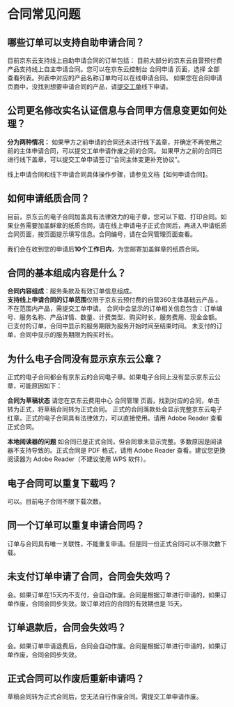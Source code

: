 # 合同常见问题

## 哪些订单可以支持自助申请合同？
目前京东云支持线上自助申请合同的订单包括：
目前大部分的京东云自营预付费产品支持线上自主申请合同。您可以在京东云控制台 合同申请 页面，选择 全部 查看列表。列表中对应的产品名称订单均可以在线申请合同。
如果您在合同申请页面中，没找到想要申请合同的产品，请[提交工单](https://ticket.jdcloud.com/myorder/submit)线下申请。

## 公司更名修改实名认证信息与合同甲方信息变更如何处理？
**分为两种情况：**
如果甲方之前申请的合同还未进行线下盖章，并确定不再使用之前的主体申请合同，可以提交工单申请作废之前的合同。
如果甲方之前的合同已进行线下盖章，可以提交工单申请签订“合同主体变更补充协议”。

线上申请合同和线下申请合同具体操作步骤，请参见文档【如何申请合同】。

## 如何申请纸质合同？
目前，京东云的电子合同加盖具有法律效力的电子章，您可以下载、打印合同。如果业务需要加盖鲜章的纸质合同，请在线上申请电子正式合同后，再进入申请纸质合同页面，按页面提示填写信息。合同编号，请在合同管理页面查看。

我们会在收到您的申请后**10个工作日内**，为您邮寄加盖鲜章的纸质合同。

## 合同的基本组成内容是什么？
**合同内容组成**：服务条款及有效订单信息组成。<br>
**支持线上申请合同的订单范围**仅限于京东云预付费的自营360主体基础云产品 。不在范围内产品，需提交工单申请。
合同中会显示的订单相关信息包含：订单编号、服务名称、产品详情、数量、计费类型、购买时长，服务费用、现金金额。
已支付的订单，合同中显示的服务期限为服务开始时间至结束时间。
未支付的订单，合同中显示的服务期限为购买时长。

## 为什么电子合同没有显示京东云公章？
正式的电子合同都会有京东云的合同电子章。如果电子合同上没有显示京东云公章，可能原因如下：

**合同为草稿状态**
请您在京东云费用中心 合同管理 页面，找到对应的合同，单击 转为正式，将草稿合同转为正式合同。
正式的合同落款处会显示完整京东云电子红章。正式的电子合同具有法律效力，可以直接使用。请用 Adobe Reader 查看正式合同。
 
**本地阅读器的问题**
如合同已是正式合同，但合同章未显示完整。多数原因是阅读器不支持导致的。正式合同是 PDF 格式，请用 Adobe Reader 查看。建议您更换阅读器为 Adobe Reader（不建议使用 WPS 软件）。

## 电子合同可以重复下载吗？
可以。目前电子合同不限下载次数。

## 同一个订单可以重复申请合同吗？
订单与合同具有唯一关联性，不能重复申请。但是同一份正式合同可以不限次数下载。

## 未支付订单申请了合同，合同会失效吗？
会。如果订单在15天内不支付，会自动作废。合同是根据订单进行申请的，如果订单作废，合同会同步失效。故订单对应的合同的有效期也是 15天。

## 订单退款后，合同会失效吗？
会。如果订单申请退费后，合同会自动作废。合同是根据订单进行申请的，如果订单作废，合同会同步失效。

## 正式合同可以作废后重新申请吗？
草稿合同转为正式合同后，您无法自行作废合同。需提交工单申请作废。

